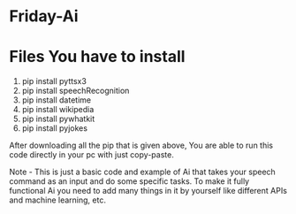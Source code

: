 # Friday-Ai
# Files You have to install
1. pip install pyttsx3
2. pip install speechRecognition
3. pip install  datetime
4. pip install wikipedia
5. pip install pywhatkit
6. pip install pyjokes

After downloading all the pip that is given above, You are able to run this code directly in your pc with just copy-paste.

Note - This is just a basic code and example of Ai that takes your speech command as an input and do some specific tasks. To make it fully functional Ai you need to add many things in it by yourself like different APIs and machine learning, etc. 
